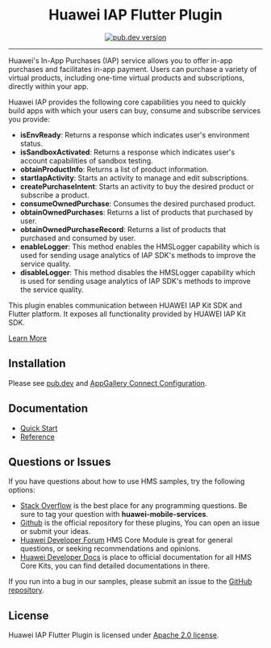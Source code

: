 <p align="center">
  <h1 align="center">Huawei IAP Flutter Plugin</h1>
</p>

<p align="center">
  <a href="https://pub.dev/packages/huawei_iap"><img src="https://img.shields.io/pub/v/huawei_iap?style=for-the-badge" alt="pub.dev version"></a>
</p>


----

Huawei's In-App Purchases (IAP) service allows you to offer in-app purchases and facilitates in-app payment. Users can purchase a variety of virtual products, including one-time virtual products and subscriptions, directly within your app.

Huawei IAP provides the following core capabilities you need to quickly build apps with which your users can buy, consume and subscribe services you provide:
- **isEnvReady**: Returns a response which indicates user's environment status.
- **isSandboxActivated**: Returns a response which indicates user's account capabilities of sandbox testing.
- **obtainProductInfo**: Returns a list of product information. 
- **startIapActivity**: Starts an activity to manage and edit subscriptions.
- **createPurchaseIntent**: Starts an activity to buy the desired product or subscribe a product. 
- **consumeOwnedPurchase**: Consumes the desired purchased product.
- **obtainOwnedPurchases**: Returns a list of products that purchased by user.
- **obtainOwnedPurchaseRecord**: Returns a list of products that purchased and consumed by user. 
- **enableLogger**:  This method enables the HMSLogger capability which is used for sending usage analytics of IAP SDK's methods to improve the service quality.
- **disableLogger**: This method disables the HMSLogger capability which is used for sending usage analytics of IAP SDK's methods to improve the service quality.

This plugin enables communication between HUAWEI IAP Kit SDK and Flutter platform. It exposes all functionality provided by HUAWEI IAP Kit SDK.

[Learn More](https://developer.huawei.com/consumer/en/doc/HMS-Plugin-Guides/introduction-0000001051001685-V1?ha_source=hms1)

## Installation

Please see [pub.dev](https://pub.dev/packages/huawei_iap/install) and [AppGallery Connect Configuration](https://developer.huawei.com/consumer/en/doc/HMS-Plugin-Guides/config-agc-0000001051001687-V1?ha_source=hms1).

## Documentation

- [Quick Start](https://developer.huawei.com/consumer/en/doc/HMS-Plugin-Guides/client-dev-guide-0000001051001691-V1?ha_source=hms1)
- [Reference](https://developer.huawei.com/consumer/en/doc/HMS-Plugin-References/overview-0000001051005695-V1?ha_source=hms1)

## Questions or Issues

If you have questions about how to use HMS samples, try the following options:

- [Stack Overflow](https://stackoverflow.com/questions/tagged/huawei-mobile-services) is the best place for any programming questions. Be sure to tag your question with 
  **huawei-mobile-services**.
- [Github](https://github.com/HMS-Core/hms-flutter-plugin) is the official repository for these plugins, You can open an issue or submit your ideas.
- [Huawei Developer Forum](https://forums.developer.huawei.com/forumPortal/en/home?fid=0101187876626530001&ha_source=hms1) HMS Core Module is great for general questions, or seeking recommendations and opinions.
- [Huawei Developer Docs](https://developer.huawei.com/consumer/en/doc/overview/HMS-Core-Plugin?ha_source=hms1) is place to official documentation for all HMS Core Kits, you can find detailed documentations in there.

If you run into a bug in our samples, please submit an issue to the [GitHub repository](https://github.com/HMS-Core/hms-flutter-plugin).

## License

Huawei IAP Flutter Plugin is licensed under [Apache 2.0 license](LICENSE).